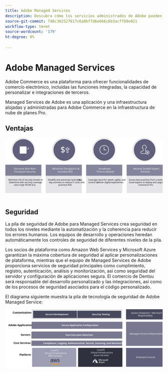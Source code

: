 ```yaml
---
title: Adobe Managed Services
description: Descubra cómo los servicios administrados de ADobe pueden ayudar a respaldar y mantener su implementación de Adobe Commerce.
source-git-commit: 748c302527617c6a9bf7d6e666c6b3acff89e021
workflow-type: tm+mt
source-wordcount: '179'
ht-degree: 0%

---
```



# Adobe Managed Services

Adobe Commerce es una plataforma para ofrecer funcionalidades de comercio electrónico, incluidas las funciones integradas, la capacidad de personalizar e integraciones de terceros.

Managed Services de Adobe es una aplicación y una infraestructura alojadas y administradas para Adobe Commerce en la infraestructura de nube de planes Pro.

## Ventajas

![Infografía que muestra las ventajas de Adobe Managed Services](../../assets/playbooks/managed-services-benefits.svg)

## Seguridad

La pila de seguridad de Adobe para Managed Services crea seguridad en todos los niveles mediante la automatización y la coherencia para reducir los errores humanos. Los equipos de desarrollo y operaciones heredan automáticamente los controles de seguridad de diferentes niveles de la pila.

Los socios de plataforma como Amazon Web Services y Microsoft Azure garantizan la máxima cobertura de seguridad al aplicar personalizaciones de plataforma, mientras que el equipo de Managed Services de Adobe proporciona servicios de seguridad principales como cumplimiento, registro, autenticación, análisis y monitorización, así como seguridad del servidor y configuración de aplicaciones segura. El comercio de Dentsu será responsable del desarrollo personalizado y las integraciones, así como de los procesos de seguridad asociados para el código personalizado.

El diagrama siguiente muestra la pila de tecnología de seguridad de Adobe Managed Service:

![Diagrama que muestra la pila de seguridad de ADobe Managed Services](../../assets/playbooks/managed-services-security-stack.svg)
